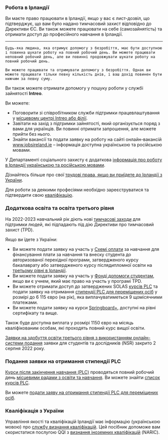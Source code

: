 ### Робота в Ірландії
Ви маєте право працювати в Ірландії, якщо у вас є лист-дозвіл, що підтверджує, що вам було надано тимчасовий захист відповідно до Директиви ЄС. Ви також можете працювати на себе (самозайнятість) та отримати доступ до професійного навчання в Ірландії.
***
`Будь-яка людина, яка отримує допомогу з безробіття, має бути доступною і повинна шукати роботу на повний робочий день. Ви можете працювати неповний робочий день, але ви повинні продовжувати шукати роботу на повний робочий день.`

`Ви можете працювати та отримувати допомогу з безробіття. Однак ви можете працювати тільки певну кількість днів, і ваш дохід повинен бути нижчим за певну суму.`

Ви також можете отримати допомогу у пошуку роботи у службі зайнятості **Intreo**.

Ви можете:

* Поговорити зі співробітником служби підтримки працевлаштування у [місцевому центрі Intreo або філії](https://www.gov.ie/en/directory/category/e1f4b5-intreo-offices/).
* Завітати на захід з підтримки зайнятості, який організується поряд з вами для українців. Ви повинні отримати запрошення, але можете прийти без нього.
* Знайти вакансії та подати заявку на роботу на сайті онлайн-вакансій www.jobsireland.ie – інформація доступна українською та російською мовами.

У Департаменті соціального захисту є додаткова [інформація про роботу в Ірландії українською та російською мовами](https://www.gov.ie/en/publication/c3dd2-working-in-ireland-ukraine-letter/#letter-in-english).

Дізнайтесь більше про свої [трудові права, якщо ви приїдете до Ірландії з України](https://www.gov.ie/en/publication/c1bb7-employment-rights-in-ireland-information-for-ukrainian-nationals/). 

Для роботи за деякими професіями необхідно зареєструватися та підтвердити свою [кваліфікацію](https://www.citizensinformation.ie/en/returning_to_ireland/starting_work/Recognition_of_professional_qualifications_in_ireland.html). 
### Додаткова освіта та освіта третього рівня
На 2022-2023 навчальний рік діють нові [тимчасові заходи](https://www.gov.ie/en/press-release/a0741-minister-harris-announces-new-measures-to-provide-access-to-further-and-higher-education-for-displaced-ukrainian-students/) для підтримки людей, які підпадають під дію Директиви про тимчасовий захист (TPD). 

Якщо ви їдете з України:
* Ви можете подати заявку на участь у [Схемі оплати](https://www.gov.ie/en/press-release/a0741-minister-harris-announces-new-measures-to-provide-access-to-further-and-higher-education-for-displaced-ukrainian-students/) за навчання для фінансування плати за навчання та внеску студента до авторизованої перехідної програми, затвердженого курсу бакалаврату або затвердженого курсу післядипломної освіти на [третьому рівні в Ірландії](https://www.citizensinformation.ie/en/education/third_level_education/colleges_and_qualifications/third_level_education_in_ireland.html).
* Ви можете подати заявку на участь у [Фонді допомоги студентам](https://www.citizensinformation.ie/en/education/third_level_education/fees_and_supports_for_third_level_education/financial_supports_for_students.html), якщо ви є учнем, який має право на участь у програмі TPD.
* Ви можете отримати доступ до затверджених SOLAS [курсів PLC](https://www.citizensinformation.ie/en/education/vocational_education_and_training/post_leaving_certificate_courses.html) та подати заявку на отримання [стипендії PLC для переміщених осіб](https://www.gov.ie/en/press-release/6c410-minister-harris-announces-new-scheme-for-displaced-ukrainians-to-enter-further-education/) у розмірі до 6 115 євро (на рік), яка виплачуватиметься 9 щомісячними платежами.
* Ви можете подати заявку на курси [Springboard+](https://www.citizensinformation.ie/en/education/third_level_education/applying_to_college/third_level_places_for_unemployed_people.html), доступні на рівні сертифікату та вище.

Також буде доступна виплата у розмірі 1150 євро на місяць кваліфікованим особам, які проходять повний курс вищої освіти.

[Заявки на здобуття освіти третього рівня з використанням онлайн-системи подання](https://v2.pac.ie/institute/23) заявки для студентів та дослідників (NSR) закрито 2 серпня 2022 року.
### Подання заявки на отримання стипендії PLC
[Курси після закінчення навчання (PLC)](https://www.citizensinformation.ie/en/education/vocational_education_and_training/post_leaving_certificate_courses.html) проводяться повний робочий день [місцевими радами з освіти та навчання](https://www.etbi.ie/etbs/directory-of-etbs/). Ви можете знайти [список курсів PLC](https://www.fetchcourses.ie/).

Ви можете [подати заяву на отримання стипендії PLC для переміщених осіб](https://docs.google.com/document/d/1lWO_EK7HmPrXex3mLxOZMUBgN5vAU3tJ/edit?usp=sharing&ouid=110890713206419544048&rtpof=true&sd=true).
### Кваліфікація з України
Управління якості та кваліфікацій Ірландії має інформацію (українською мовою) про [службу визнання кваліфікацій](https://drive.google.com/file/d/1b4EokNEhF2MKhVyFlqCzjuEbWjXu8XfN/view?usp=sharing). Цей посібник допоможе вам скористатися послугою QQI з [визнання іноземних кваліфікацій](https://www.qqi.ie/news/qqi-supports-for-displaced-ukraine-nationals) (NARIC).